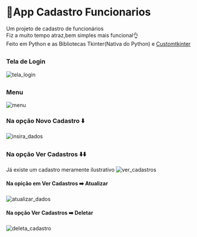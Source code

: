 # 🪪App Cadastro Funcionarios
Um projeto de cadastro de funcionários<br>
Fiz a muito tempo atraz,bem simples mais funcional👌<br>
Feito em Python e as Bibliotecas Tkinter(Nativa do Python) e [Customtkinter](https://github.com/TomSchimansky/CustomTkinter)
##
### Tela de Login
![tela_login](https://github.com/MatheusCarniato/App_Cadastro_Funcionarios/assets/141453630/4c1c4dbd-31d3-4578-9842-0e5aa7f823b7)
##
### Menu
![menu](https://github.com/MatheusCarniato/App_Cadastro_Funcionarios/assets/141453630/0381bc32-3266-4137-bef7-1227f549b771)
### Na opção Novo Cadastro ⬇️
![insira_dados](https://github.com/MatheusCarniato/App_Cadastro_Funcionarios/assets/141453630/05653f54-621a-4e36-95d1-5a0e844cd3b1)
##
### Na opção Ver Cadastros ⬇️⬇️
Já existe um cadastro meramente ilustrativo
![ver_cadastros](https://github.com/MatheusCarniato/App_Cadastro_Funcionarios/assets/141453630/92299880-61a4-458a-b627-7edb95ab1378)
#### Na opição em Ver Cadastros ➡️ Atualizar
![atualizar_dados](https://github.com/MatheusCarniato/App_Cadastro_Funcionarios/assets/141453630/762ad74c-baf9-4360-b547-646c86536460)
#### Na opção Ver Cadastros ➡️ Deletar
![deleta_cadastro](https://github.com/MatheusCarniato/App_Cadastro_Funcionarios/assets/141453630/eb0e59ac-2ffc-47d5-86ec-996fd448ea0d)
